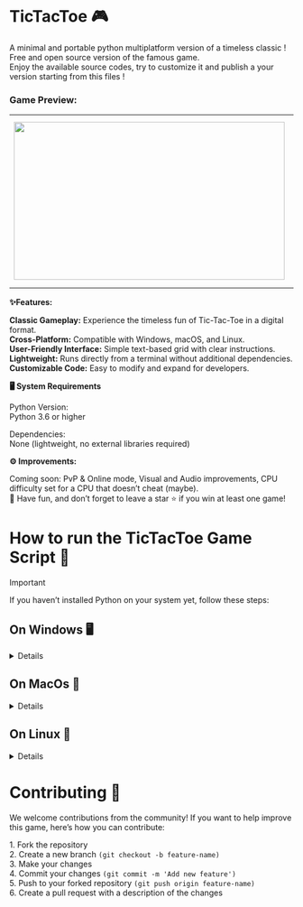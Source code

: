 # TicTacToe 🎮
<p> A minimal and portable python multiplatform version of a timeless classic ! <br> Free and open source version of the famous game.<br>
Enjoy the available source codes, try to customize it and publish a your version starting from this files !</p>

### Game Preview:
<table> 
  <tr> 
    <td><img src="https://i.ibb.co/6BtrGS9/image1.png" width="480" height="280"></td> 
    <td><img src="https://i.ibb.co/PmCTys5/image3.png" width="480" height="300"></td> 
  </tr> 
</table> 

<p><b>✨Features:</b></p>
<p><b>Classic Gameplay:</b> Experience the timeless fun of Tic-Tac-Toe in a digital format.<br>
<b>Cross-Platform:</b> Compatible with Windows, macOS, and Linux.<br>
<b>User-Friendly Interface:</b> Simple text-based grid with clear instructions.<br>
<b>Lightweight:</b> Runs directly from a terminal without additional dependencies.<br>
<b>Customizable Code:</b> Easy to modify and expand for developers.</p>

<p><b>🖥️ System Requirements</b></p>
<p>Python Version:<br>
Python 3.6 or higher</p>
<p>Dependencies:<br>
None (lightweight, no external libraries required)</p>

<p><b>⚙️ Improvements:</b></p>
<p>Coming soon: PvP & Online mode, Visual and Audio improvements, CPU difficulty set for a CPU that doesn’t cheat (maybe). <br>
👾 Have fun, and don’t forget to leave a star ⭐️ if you win at least one game!</p>

<h1>How to run the TicTacToe Game Script 🚀</h1>

> [!IMPORTANT]
If you haven’t installed Python on your system yet, follow these steps:

<h2>On Windows 🖥️</h2> 
<details>
<br>
<p><b>1. Download Python</b><br>
Go to the official Python website and download the latest version of Python for Windows.</p>
  
<p><b>2. Install Python</b><br>
Run the downloaded installer and make sure to check the box "Add Python to PATH" during installation. <br> 
This step is crucial for running Python from the command line.</p>
   
<p><b>3. Download the Game</b><br>
Clone the repository or download the ZIP file from the GitHub page and extract its contents.</p>
  
<p><b>4. Run the Game</b><br>
Open a terminal (Command Prompt or PowerShell).</p>
  
<p>Navigate to the directory containing the game files:<br>
<code>cd path/to/game</code></p>
  
<p>Run the game script with:<br>
<code>python core.py</code></p>

</details>

<h2>On MacOs 🍎</h2>
<details>
<br>
<p><b>1. Install Python</b><br>
Open the Terminal and type the following command to check if Python is installed:<br>
<code>python3 --version</code><br>
    
If not installed, download Python from the official Python website or install it via Homebrew:<br>
<code>brew install python</code></p>
  
<p><b>2. Download the Game</b><br>
Clone the repository or download the ZIP file from the GitHub page and extract its contents.<br></p>
  
<p><b>3. Run the Game<br>
Open the Terminal, navigate to the directory containing the game files:<br>
<code>cd path/to/game</code></b></p>
    
<p>Run the game script with:<br>
<code>python3 core.py</code></p>
</details>

<h2>On Linux 🐧</h2>
<details>
<br>
<p><b>1. Install Python</b><br>
Most Linux distributions come with Python pre-installed. Check with:<br>
<code>python3 --version</code><br>
  
If not installed, install it using your package manager. <br> 
For example, on Debian/Ubuntu-based systems:<br>
<code>sudo apt update</code><br>
<code>sudo apt install python3</code><br>

<p><b>2. Download the Game</b><br>
Clone the repository or download the ZIP file from the GitHub page and extract its contents.</p>

<p><b>3. Run the Game</b><br>
Open the Terminal, navigate to the directory containing the game files:<br>
<code>cd path/to/game</code><br></p>

<p>Run the game script with:<br>
<code>python3 core.py</code>
</details>

<h1>Contributing 🤝</h1>
<p></p>We welcome contributions from the community! If you want to help improve this game, here’s how you can contribute:</p>
<p>
1. Fork the repository <br>
2. Create a new branch <code>(git checkout -b feature-name)</code> <br>
3. Make your changes <br>
4. Commit your changes <code>(git commit -m 'Add new feature')</code> <br>
5. Push to your forked repository <code>(git push origin feature-name)</code> <br>
6. Create a pull request with a description of the changes <br>
</p>
